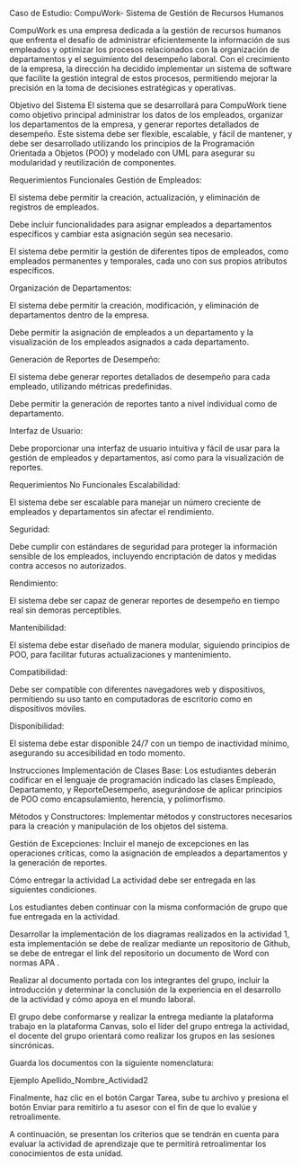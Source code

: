 Caso de Estudio: CompuWork- Sistema de Gestión de Recursos Humanos
 
CompuWork es una empresa dedicada a la gestión de recursos humanos que enfrenta el desafío de administrar eficientemente la información de sus empleados y optimizar los procesos relacionados con la organización de departamentos y el seguimiento del desempeño laboral. Con el crecimiento de la empresa, la dirección ha decidido implementar un sistema de software que facilite la gestión integral de estos procesos, permitiendo mejorar la precisión en la toma de decisiones estratégicas y operativas.
 

Objetivo del Sistema
El sistema que se desarrollará para CompuWork tiene como objetivo principal administrar los datos de los empleados, organizar los departamentos de la empresa, y generar reportes detallados de desempeño. Este sistema debe ser flexible, escalable, y fácil de mantener, y debe ser desarrollado utilizando los principios de la Programación Orientada a Objetos (POO) y modelado con UML para asegurar su modularidad y reutilización de componentes.
 
Requerimientos Funcionales
Gestión de Empleados:

El sistema debe permitir la creación, actualización, y eliminación de registros de empleados.

Debe incluir funcionalidades para asignar empleados a departamentos específicos y cambiar esta asignación según sea necesario.

El sistema debe permitir la gestión de diferentes tipos de empleados, como empleados permanentes y temporales, cada uno con sus propios atributos específicos.

Organización de Departamentos:

El sistema debe permitir la creación, modificación, y eliminación de departamentos dentro de la empresa.

Debe permitir la asignación de empleados a un departamento y la visualización de los empleados asignados a cada departamento.

Generación de Reportes de Desempeño:

El sistema debe generar reportes detallados de desempeño para cada empleado, utilizando métricas predefinidas.

Debe permitir la generación de reportes tanto a nivel individual como de departamento.

Interfaz de Usuario:

Debe proporcionar una interfaz de usuario intuitiva y fácil de usar para la gestión de empleados y departamentos, así como para la visualización de reportes.

 
Requerimientos No Funcionales
Escalabilidad:

El sistema debe ser escalable para manejar un número creciente de empleados y departamentos sin afectar el rendimiento.

Seguridad:

Debe cumplir con estándares de seguridad para proteger la información sensible de los empleados, incluyendo encriptación de datos y medidas contra accesos no autorizados.

Rendimiento:

El sistema debe ser capaz de generar reportes de desempeño en tiempo real sin demoras perceptibles.

Mantenibilidad:

El sistema debe estar diseñado de manera modular, siguiendo principios de POO, para facilitar futuras actualizaciones y mantenimiento.

Compatibilidad:

Debe ser compatible con diferentes navegadores web y dispositivos, permitiendo su uso tanto en computadoras de escritorio como en dispositivos móviles.

Disponibilidad:

El sistema debe estar disponible 24/7 con un tiempo de inactividad mínimo, asegurando su accesibilidad en todo momento.


Instrucciones
Implementación de Clases Base: Los estudiantes deberán codificar en el lenguaje de programación indicado las clases Empleado, Departamento, y ReporteDesempeño, asegurándose de aplicar principios de POO como encapsulamiento, herencia, y polimorfismo.

Métodos y Constructores: Implementar métodos y constructores necesarios para la creación y manipulación de los objetos del sistema.

Gestión de Excepciones: Incluir el manejo de excepciones en las operaciones críticas, como la asignación de empleados a departamentos y la generación de reportes.

 

Cómo entregar la actividad
La actividad debe ser entregada en las siguientes condiciones.

Los estudiantes deben continuar con la misma conformación de grupo que fue entregada en la actividad.

Desarrollar la implementación de los diagramas realizados en la actividad 1, esta implementación se debe de realizar mediante un repositorio de Github, se debe de entregar el link del repositorio un documento de Word con normas APA .

Realizar al documento portada con los integrantes del grupo, incluir la introducción y determinar la conclusión de la experiencia en el desarrollo de la actividad y cómo apoya en el mundo laboral.

El grupo debe conformarse y realizar la entrega mediante la plataforma trabajo en la plataforma Canvas, solo el líder del grupo entrega la actividad, el docente del grupo orientará como realizar los grupos en las sesiones sincrónicas.

 

Guarda los documentos con la siguiente nomenclatura:

Ejemplo
Apellido_Nombre_Actividad2
 

Finalmente, haz clic en el botón Cargar Tarea, sube tu archivo y presiona el botón Enviar para remitirlo a tu asesor con el fin de que lo evalúe y retroalimente.

 
A continuación, se presentan los criterios que se tendrán en cuenta para evaluar la actividad de aprendizaje que te permitirá retroalimentar los conocimientos de esta unidad.

 
